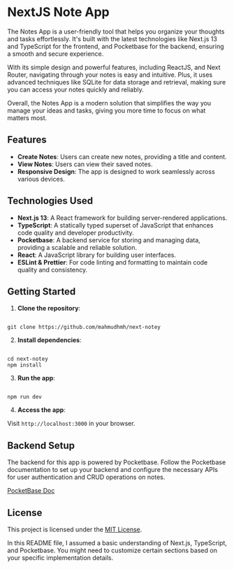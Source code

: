 # NextJS Note App

The Notes App is a user-friendly tool that helps you organize your thoughts and tasks effortlessly. It's built with the latest technologies like Next.js 13 and TypeScript for the frontend, and Pocketbase for the backend, ensuring a smooth and secure experience.

With its simple design and powerful features, including ReactJS, and Next Router, navigating through your notes is easy and intuitive. Plus, it uses advanced techniques like SQLite for data storage and retrieval, making sure you can access your notes quickly and reliably.

Overall, the Notes App is a modern solution that simplifies the way you manage your ideas and tasks, giving you more time to focus on what matters most.

## Features

- **Create Notes**: Users can create new notes, providing a title and content.
- **View Notes**: Users can view their saved notes.
- **Responsive Design**: The app is designed to work seamlessly across various devices.

## Technologies Used

- **Next.js 13**: A React framework for building server-rendered applications.
- **TypeScript**: A statically typed superset of JavaScript that enhances code quality and developer productivity.
- **Pocketbase**: A backend service for storing and managing data, providing a scalable and reliable solution.
- **React**: A JavaScript library for building user interfaces.
- **ESLint & Prettier**: For code linting and formatting to maintain code quality and consistency.

## Getting Started

1. **Clone the repository**:

```

git clone https://github.com/mahmudhmh/next-notey

```

2. **Install dependencies**:

```

cd next-notey
npm install

```

3. **Run the app**:

```

npm run dev

```

4. **Access the app**:

Visit `http://localhost:3000` in your browser.

## Backend Setup

The backend for this app is powered by Pocketbase. Follow the Pocketbase documentation to set up your backend and configure the necessary APIs for user authentication and CRUD operations on notes.

[PocketBase Doc](https://pocketbase.io/docs/)

## License

This project is licensed under the [MIT License](LICENSE).

In this README file, I assumed a basic understanding of Next.js, TypeScript, and Pocketbase. You might need to customize certain sections based on your specific implementation details.
